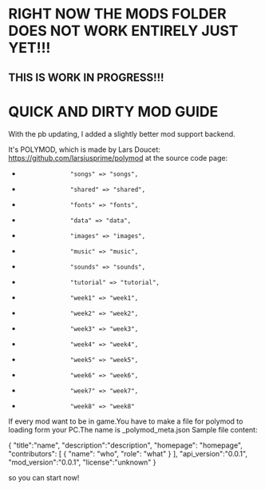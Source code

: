 # RIGHT NOW THE MODS FOLDER DOES NOT WORK ENTIRELY JUST YET!!!
## THIS IS WORK IN PROGRESS!!!

# QUICK AND DIRTY MOD GUIDE

With the pb updating,  I added a slightly better mod support backend.

It's POLYMOD, which is made by Lars Doucet: https://github.com/larsiusprime/polymod
at the source code page:
-                   "songs" => "songs",
-                   "shared" => "shared",
-                   "fonts" => "fonts", 
-					"data" => "data",
-					"images" => "images",
-					"music" => "music",
-					"sounds" => "sounds",
-					"tutorial" => "tutorial",
-					"week1" => "week1",
-					"week2" => "week2",
-					"week3" => "week3",
-					"week4" => "week4",
-					"week5" => "week5",
-					"week6" => "week6",
-					"week7" => "week7",
-					"week8" => "week8"

If every mod want to be in game.You have to make a file for polymod to loading form your PC.The name is _polymod_meta.json
Sample file content:

{
	"title":"name",
	"description":"description",
	"homepage": "homepage",
	"contributors": [
		{
			"name": "who",
			"role": "what"
		}
	],
	"api_version":"0.0.1",
	"mod_version":"0.0.1",
	"license":"unknown"
}

so you can start now!
